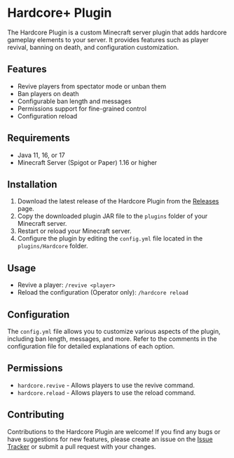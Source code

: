 # Hardcore+ Plugin

The Hardcore Plugin is a custom Minecraft server plugin that adds hardcore gameplay elements to your server. It provides features such as player revival, banning on death, and configuration customization.

## Features

- Revive players from spectator mode or unban them
- Ban players on death
- Configurable ban length and messages
- Permissions support for fine-grained control
- Configuration reload

## Requirements

- Java 11, 16, or 17
- Minecraft Server (Spigot or Paper) 1.16 or higher

## Installation

1. Download the latest release of the Hardcore Plugin from the [Releases](https://github.com/sea12314/Hardcore/releases/) page.
2. Copy the downloaded plugin JAR file to the `plugins` folder of your Minecraft server.
3. Restart or reload your Minecraft server.
4. Configure the plugin by editing the `config.yml` file located in the `plugins/Hardcore` folder.

## Usage

- Revive a player: `/revive <player>`
- Reload the configuration (Operator only): `/hardcore reload`

## Configuration

The `config.yml` file allows you to customize various aspects of the plugin, including ban length, messages, and more. Refer to the comments in the configuration file for detailed explanations of each option.

## Permissions

- `hardcore.revive` - Allows players to use the revive command.
- `hardcore.reload` - Allows players to use the reload command.

## Contributing

Contributions to the Hardcore Plugin are welcome! If you find any bugs or have suggestions for new features, please create an issue on the [Issue Tracker](https://github.com/sea12314/Hardcore/issues) or submit a pull request with your changes.


